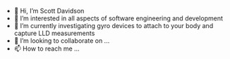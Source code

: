 - 👋 Hi, I’m Scott Davidson
- 👀 I’m interested in all aspects of software engineering and development
- 🌱 I’m currently investigating gyro devices to attach to your body and capture LLD measurements
- 💞️ I’m looking to collaborate on ...
- 📫 How to reach me ...

<!---
scottwdavidson/scottwdavidson is a ✨ special ✨ repository because its `README.md` (this file) appears on your GitHub profile.
You can click the Preview link to take a look at your changes.
--->
